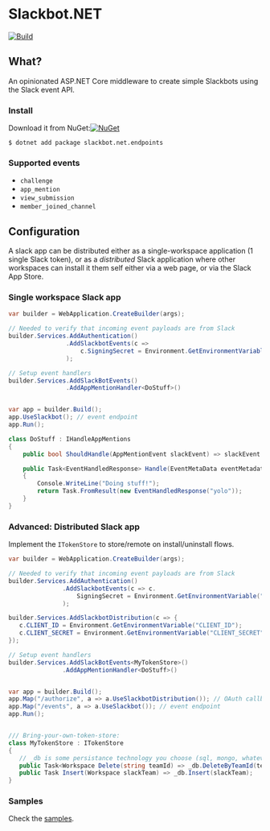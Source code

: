 # Slackbot.NET


[![Build](https://github.com/slackbot-net/slackbot.net/workflows/CI/badge.svg)](https://github.com/slackbot.net/slackbot.net/actions)


## What?
An opinionated ASP.NET Core middleware to create simple Slackbots using the Slack event API.

### Install
Download it from NuGet:[![NuGet](https://img.shields.io/nuget/dt/slackbot.net.endpoints.svg)](https://www.nuget.org/packages/slackbot.net.endpoints/)

`$ dotnet add package slackbot.net.endpoints`

### Supported events
- `challenge`
- `app_mention`
- `view_submission`
- `member_joined_channel`



## Configuration

A slack app can be distributed either as a single-workspace application (1 single Slack token), or as a _distributed_ Slack application where other workspaces can install it them self either via a web page, or via the Slack App Store.
 ### Single workspace Slack app


```csharp
var builder = WebApplication.CreateBuilder(args);

// Needed to verify that incoming event payloads are from Slack
builder.Services.AddAuthentication()
                .AddSlackbotEvents(c =>
                    c.SigningSecret = Environment.GetEnvironmentVariable("SIGNING_SECRET")
                );

// Setup event handlers
builder.Services.AddSlackBotEvents()
                .AddAppMentionHandler<DoStuff>()


var app = builder.Build();
app.UseSlackbot(); // event endpoint
app.Run();

class DoStuff : IHandleAppMentions
{
    public bool ShouldHandle(AppMentionEvent slackEvent) => slackEvent.Text.Contains("hi");

    public Task<EventHandledResponse> Handle(EventMetaData eventMetadata, AppMentionEvent slackEvent)
    {
        Console.WriteLine("Doing stuff!");
        return Task.FromResult(new EventHandledResponse("yolo"));
    }
}
 ```

 ### Advanced: Distributed Slack app

 Implement the `ITokenStore` to store/remote on install/uninstall flows.

 ```csharp
var builder = WebApplication.CreateBuilder(args);

// Needed to verify that incoming event payloads are from Slack
builder.Services.AddAuthentication()
                .AddSlackbotEvents(c => c.
                    SigningSecret = Environment.GetEnvironmentVariable("SIGNING_SECRET")
                );

builder.Services.AddSlackbotDistribution(c => {
    c.CLIENT_ID = Environment.GetEnvironmentVariable("CLIENT_ID");
    c.CLIENT_SECRET = Environment.GetEnvironmentVariable("CLIENT_SECRET");
});

// Setup event handlers
builder.Services.AddSlackBotEvents<MyTokenStore>()
                .AddAppMentionHandler<DoStuff>()


var app = builder.Build();
app.Map("/authorize", a => a.UseSlackbotDistribution()); // OAuth callback endpoint
app.Map("/events", a => a.UseSlackbot()); // event endpoint
app.Run();


/// Bring-your-own-token-store:
class MyTokenStore : ITokenStore
{
    // _db is some persistance technology you choose (sql, mongo, whatever)
    public Task<Workspace Delete(string teamId) => _db.DeleteByTeamId(teamId);
    public Task Insert(Workspace slackTeam) => _db.Insert(slackTeam);
}
 ```

 ### Samples

 Check the [samples](/Samples/).
